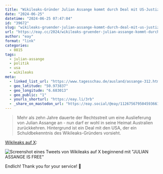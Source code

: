 ```yaml
---
title: "Wikileaks-Gründer Julian Assange kommt durch Deal mit US-Justiz frei"
date: "2024-06-25"
datetime: "2024-06-25 07:47:04"
id: "39672"
slug: "wikileaks-gruender-julian-assange-kommt-durch-deal-mit-us-justiz-frei"
url: "https://eay.cc/2024/wikileaks-gruender-julian-assange-kommt-durch-deal-mit-us-justiz-frei/"
author: "eay"
format: "link"
categories:
  - 0815
tags:
  - julian-assange
  - politik
  - usa
  - wikileaks
meta:
  - linked_list_url: "https://www.tagesschau.de/ausland/assange-312.html"
  - geo_latitude: "50.973837"
  - geo_longitude: "6.683013"
  - geo_public: "1"
  - yourls_shorturl: "https://eay.li/3rb"
  - _share_on_mastodon_url: "https://eay.social/@eay/112675679504593661"
---
```


> Mehr als zehn Jahre dauerte der Rechtsstreit um eine Auslieferung von Julian Assange an - nun darf er wohl in seine Heimat Australien zurückkehren. Hintergrund ist ein Deal mit den USA, der ein Schuldbekenntnis des Wikileaks-Gründers vorsieht.

[Wikileaks auf X](https://x.com/wikileaks/status/1805390138945528183):

![Screenshot eines Tweets von Wikileaks auf X beginnend mit "JULIAN ASSANGE IS FREE"](https://eay.cc/uploads/2024/wikileaks-on-x.png)

Endlich! Thank you for your service! 🫡
